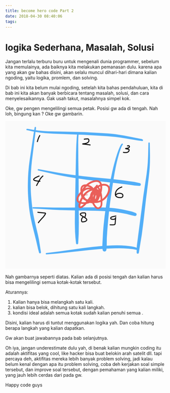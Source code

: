 ```yaml
---
title: become hero code Part 2
date: 2018-04-30 08:40:06
tags:
---
```


# logika Sederhana, Masalah, Solusi

Jangan terlalu terburu buru untuk mengenali dunia programmer, sebelum kita memulainya, 
ada baiknya kita melakukan pemanasan dulu. karena apa yang akan gw bahas disini, akan selalu
muncul dihari-hari dimana kalian ngoding, yaitu logika, promlem, dan solving. 


Di bab ini kita belum mulai ngoding, setelah kita bahas pendahuluan, 
kita di bab ini kita akan banyak berbicara tentang masalah, solusi, 
dan cara menyelesaikannya. Gak usah takut, masalahnya simpel kok. 


Oke, gw pengen mengelilingi semua petak. Posisi gw ada di tengah. 
Nah loh, bingung kan ? Oke gw gambarin.

<!-- more -->


<img style="display: inline;" src="/images/becomeHeroPart2/caseSimple.png">


Nah gambarnya seperti diatas. Kalian ada di posisi tengah dan kalian harus bisa mengelilingi semua kotak-kotak tersebut. 

Aturannya:
1. Kalian hanya bisa melangkah satu kali.
2. ‎kalian bisa belok, dihitung satu kali langkah.
3. ‎kondisi ideal adalah semua kotak sudah kalian penuhi semua .


Disini, kalian harus di tuntut menggunakan logika yah. Dan coba hitung berapa langkah yang kalian dapatkan. 

Gw akan buat jawabannya pada bab selanjutnya. 


Oh iya, jangan underestimate dulu yah, di benak kalian mungkin coding itu adalah aktifitas yang cool,
like hacker bisa buat belokin arah satelit dll. tapi percaya deh, aktifitas mereka lebih banyak problem solving, 
jadi kalau belum kenal dengan apa itu problem solving, coba deh kerjakan soal simple tersebut, dan improve soal tersebut, 
dengan pemahaman yang kalian miliki, yang jauh lebih cerdas dari pada gw. 
 

Happy code guys 

